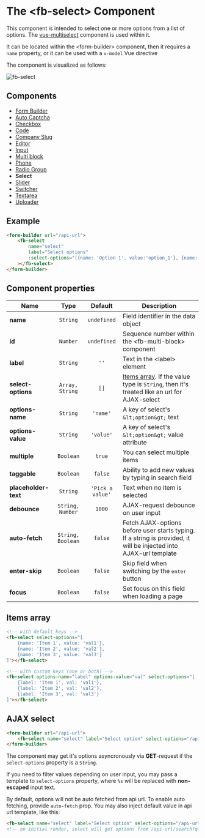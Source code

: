 # The &lt;fb-select&gt; Component

This component is intended to select one or more options from a list of options. The [vue-multiselect](https://vue-multiselect.js.org/) component is used within it.

It can be located within the &lt;form-builder&gt; component, then it requires a `name` property, or it can be used with a `v-model` Vue directive

The component is visualized as follows:

![fb-select](https://static.awes.io/docs/fb-select.gif)

## Components
* [Form Builder](./form-builder.md)
* [Auto Captcha](./fb-auto-captcha.md)
* [Checkbox](./fb-checkbox.md)
* [Code](./fb-code.md)
* [Company Slug](./fb-company-slug.md)
* [Editor](./fb-editor.md)
* [Input](./fb-input.md)
* [Multi block](./fb-multi-block.md)
* [Phone](./fb-phone.md)
* [Radio Group](./fb-radio-group.md)
* **Seleсt**
* [Slider](./fb-slider.md)
* [Switcher](./fb-switcher.md)
* [Textarea](./fb-textarea.md)
* [Uploader](./fb-uploader.md)

## Example

```html
<form-builder url="/api-url">
    <fb-select
        name="select"
        label="Select options"
        :select-options="[{name: 'Option 1', value:'option_1'}, {name: 'Option 2', value:'option_2'}]"
    ></fb-select>
</form-builder>
```

<form-builder url="/api-url">
    <fb-select name="select" label="Select options"></fb-select>
</form-builder>


## Component properties

| Name                | Type               | Default             | Description                                       |
|---------------------|:------------------:|:-------------------:|---------------------------------------------------|
| **name**            | `String`           | `undefined`         | Field identifier in the data object               |
| **id**              | `Number`           | `undefined`         | Sequence number within the &lt;fb-multi-block&gt; component    |
| **label**           | `String`           | `''`                | Text in the &lt;label&gt; element                 |
| **select-options**  | `Array, String`    | `[]`                | [Items array](#fbs-items). If the value type is `String`, then it's treated like an url for AJAX-select |
| **options-name**    | `String`           | `'name'`            | A key of select's `&lt;option&gt;` text          |
| **options-value**   | `String`           | `'value'`           | A key of select's `&lt;option&gt;` value attribute |
| **multiple**        | `Boolean`          | `true`              | You can select multiple items                     |
| **taggable**        | `Boolean`          | `false`             | Ability to add new values by typing in search field |
| **placeholder-text**| `String`           | `'Pick a value'`    | Text when no item is selected                     |
| **debounce**        | `String, Number`   | `1000`              | AJAX-request debounce on user input               |
| **auto-fetch**      | `String, Boolean`  | `false`             | Fetch AJAX-options before user starts typing. If a string is provided, it will be injected into AJAX-url template |
| **enter-skip**      | `Boolean`          | `false`             | Skip field when switching by the <kbd>enter</kbd> button |
| **focus**           | `Boolean`          | `false`             | Set focus on this field when loading a page       |


## Items array

```html
<!-- with default keys -->
<fb-select select-options="[
    {name: 'Item 1', value: 'val1'},
    {name: 'Item 2', value: 'val2'},
    {name: 'Item 3', value: 'val3'}
]"></fb-select>

<!-- with custom keys (one or both) -->
<fb-select options-name="label" options-value="val" select-options="[
    {label: 'Item 1', val: 'val1'},
    {label: 'Item 2', val: 'val2'},
    {label: 'Item 3', val: 'val3'}
]"></fb-select>
```

<form-builder url="/api-url">
    <fb-select name="select" label="Select option" :select-options="[{name: 'Option 1', value:'option_1'}, {name: 'Option 2', value:'option_2'}]"></fb-select>
</form-builder>


## AJAX select

```html
<form-builder url="/api-url">
    <fb-select name="select" label="Select option" select-options="/api-url/search?q=%s"></fb-select>
</form-builder>
```

The component may get it's options asyncronously via **GET**-request if the `select-options` property is a `String`.

If you need to filter values depending on user input, you may pass a template to `select-options` property, where `%s` will be replaced with **non-escaped** input text.

By default, options will not be auto fetched from api url. To enable auto fetching, provide `auto-fetch` prop. You may also inject default value in api url template, like this:

```html
<fb-select name="select" label="Select option" select-options="/api-url/search?q=%s" auto-fetch="all"></fb-select>
<!-- on initial render, select will get options from /api-url/search?q=all -->
```
